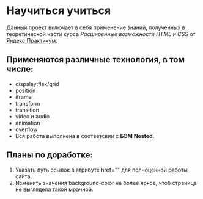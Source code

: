 # Научиться учиться
Данный проект включает в себя применение знаний, полученных в теоретической части курса
*Расширенные возможности HTML и CSS* от [Яндекс.Практикум](https://practicum.yandex.ru/).

## Применяются различные технология, в том числе:
- dispalay:flex/grid
- position
- iframe
- transform
- transition
- video и audio
- animation
- overflow
- Вся работа выполнена в соответсвии с **БЭМ Nested**.

## Планы по доработке:
1. Указать путь ссылок в атрибуте href="" для полноценной работы сайта.
2. Изменить значения background-color на более яркое, чтоб страница не выглядела такой мрачной.


